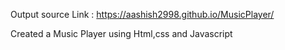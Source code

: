 Output source Link  : https://aashish2998.github.io/MusicPlayer/

Created a Music Player using Html,css and Javascript 
